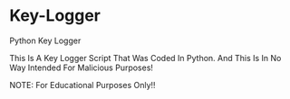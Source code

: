 # Key-Logger
Python Key Logger 

This Is A Key Logger Script That Was Coded In Python.
 And This Is In No Way Intended For Malicious Purposes!
 
 NOTE: For Educational Purposes Only!!
